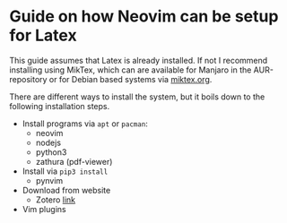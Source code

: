 # Guide on how Neovim can be setup for Latex 

This guide assumes that Latex is already installed. If not I recommend installing using MikTex, which can are available for Manjaro in the AUR-repository or for Debian based systems via [miktex.org](https://www.miktex.org).

There are different ways to install the system, but it boils down to the following installation steps.

- Install programs via `apt` or `pacman`:
  - neovim
  - nodejs
  - python3
  - zathura (pdf-viewer)
- Install via `pip3 install`
  - pynvim
- Download from website
  - Zotero [link](https://www.zotero.org/)
- Vim plugins

